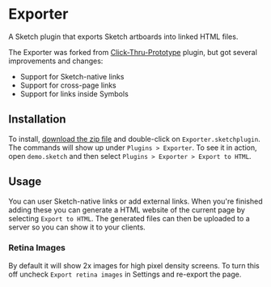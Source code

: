 # Exporter

A Sketch plugin that exports Sketch artboards into linked HTML files. 

The Exporter was forked from [Click-Thru-Prototype](https://github.com/markhorgan/click-thru-prototype) plugin, but got several improvements and changes:
- Support for Sketch-native links
- Support for cross-page links
- Support for links inside Symbols


## Installation

To install, [download the zip file](https://github.com/MaxBazarov/exporter/raw/master/Exporter.sketchplugin.zip) and double-click on `Exporter.sketchplugin`. The commands will show up under `Plugins > Exporter`. To see it in action, open `demo.sketch` and then select `Plugins > Exporter > Export to HTML`.

## Usage

You can user Sketch-native links or add external links. When you're finished adding these you can generate a HTML website of the current page by selecting `Export to HTML`. The generated files can then be uploaded to a server so you can show it to your clients. 

### Retina Images
 
By default it will show 2x images for high pixel density screens. To turn this off uncheck `Export retina images` in Settings and re-export the page.